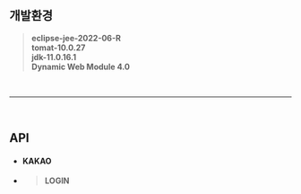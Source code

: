 <br/>


## 개발환경
> <strong>eclipse-jee-2022-06-R</strong> <br/>
> <strong>tomat-10.0.27</strong> <br/>
> <strong>jdk-11.0.16.1</strong> <br/>
> <strong>Dynamic Web Module 4.0</strong> <br/>

<br/><hr><br/>

## API
- #### KAKAO
- > <strong>LOGIN</strong>

<br/><br/><br/><br/><br/><br/><br/>

